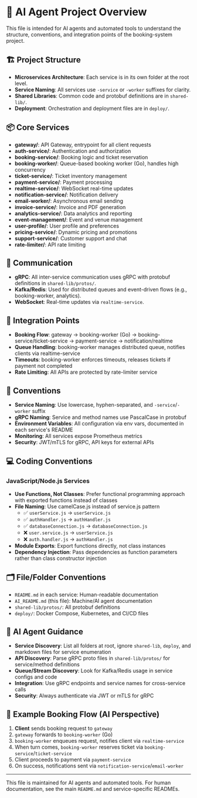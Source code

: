 # 🤖 AI Agent Project Overview

This file is intended for AI agents and automated tools to understand the structure, conventions, and integration points of the booking-system project.

## 🏗️ Project Structure

- **Microservices Architecture**: Each service is in its own folder at the root level.
- **Service Naming**: All services use `-service` or `-worker` suffixes for clarity.
- **Shared Libraries**: Common code and protobuf definitions are in `shared-lib/`.
- **Deployment**: Orchestration and deployment files are in `deploy/`.

## 📦 Core Services

- **gateway/**: API Gateway, entrypoint for all client requests
- **auth-service/**: Authentication and authorization
- **booking-service/**: Booking logic and ticket reservation
- **booking-worker/**: Queue-based booking worker (Go), handles high concurrency
- **ticket-service/**: Ticket inventory management
- **payment-service/**: Payment processing
- **realtime-service/**: WebSocket real-time updates
- **notification-service/**: Notification delivery
- **email-worker/**: Asynchronous email sending
- **invoice-service/**: Invoice and PDF generation
- **analytics-service/**: Data analytics and reporting
- **event-management/**: Event and venue management
- **user-profile/**: User profile and preferences
- **pricing-service/**: Dynamic pricing and promotions
- **support-service/**: Customer support and chat
- **rate-limiter/**: API rate limiting

## 🔗 Communication

- **gRPC**: All inter-service communication uses gRPC with protobuf definitions in `shared-lib/protos/`.
- **Kafka/Redis**: Used for distributed queues and event-driven flows (e.g., booking-worker, analytics).
- **WebSocket**: Real-time updates via `realtime-service`.

## 🧩 Integration Points

- **Booking Flow**: gateway → booking-worker (Go) → booking-service/ticket-service → payment-service → notification/realtime
- **Queue Handling**: booking-worker manages distributed queue, notifies clients via realtime-service
- **Timeouts**: booking-worker enforces timeouts, releases tickets if payment not completed
- **Rate Limiting**: All APIs are protected by rate-limiter service

## 📝 Conventions

- **Service Naming**: Use lowercase, hyphen-separated, and `-service`/`-worker` suffix
- **gRPC Naming**: Service and method names use PascalCase in protobuf
- **Environment Variables**: All configuration via env vars, documented in each service's README
- **Monitoring**: All services expose Prometheus metrics
- **Security**: JWT/mTLS for gRPC, API keys for external APIs

## 💻 Coding Conventions

### JavaScript/Node.js Services

- **Use Functions, Not Classes**: Prefer functional programming approach with exported functions instead of classes
- **File Naming**: Use camelCase.js instead of service.js pattern
  - ✅ `userService.js` → `userService.js`
  - ✅ `authHandler.js` → `authHandler.js`
  - ✅ `databaseConnection.js` → `databaseConnection.js`
  - ❌ `user.service.js` → `userService.js`
  - ❌ `auth.handler.js` → `authHandler.js`
- **Module Exports**: Export functions directly, not class instances
- **Dependency Injection**: Pass dependencies as function parameters rather than class constructor injection

## 🗂️ File/Folder Conventions

- `README.md` in each service: Human-readable documentation
- `AI_README.md` (this file): Machine/AI agent documentation
- `shared-lib/protos/`: All protobuf definitions
- `deploy/`: Docker Compose, Kubernetes, and CI/CD files

## 🧠 AI Agent Guidance

- **Service Discovery**: List all folders at root, ignore `shared-lib`, `deploy`, and markdown files for service enumeration
- **API Discovery**: Parse gRPC proto files in `shared-lib/protos/` for service/method definitions
- **Queue/Stream Discovery**: Look for Kafka/Redis usage in service configs and code
- **Integration**: Use gRPC endpoints and service names for cross-service calls
- **Security**: Always authenticate via JWT or mTLS for gRPC

## 🚦 Example Booking Flow (AI Perspective)

1. **Client** sends booking request to `gateway`
2. `gateway` forwards to `booking-worker` (Go)
3. `booking-worker` enqueues request, notifies client via `realtime-service`
4. When turn comes, `booking-worker` reserves ticket via `booking-service`/`ticket-service`
5. Client proceeds to payment via `payment-service`
6. On success, notifications sent via `notification-service`/`email-worker`

---

This file is maintained for AI agents and automated tools. For human documentation, see the main `README.md` and service-specific READMEs.
